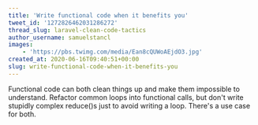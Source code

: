 ```yaml
---
title: 'Write functional code when it benefits you'
tweet_id: '1272826462031286272'
thread_slug: laravel-clean-code-tactics
author_username: samuelstancl
images:
    - 'https://pbs.twimg.com/media/Ean8cQUWoAEjdO3.jpg'
created_at: 2020-06-16T09:40:51+00:00
slug: write-functional-code-when-it-benefits-you
---
```


Functional code can both clean things up and make them impossible to understand. Refactor common loops into functional calls, but don't write stupidly complex reduce()s just to avoid writing a loop. There's a use case for both.
